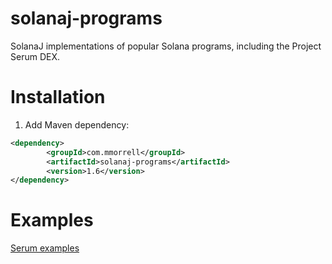 # solanaj-programs

SolanaJ implementations of popular Solana programs, including the Project Serum DEX.

# Installation
1. Add Maven dependency:

```xml
<dependency>
        <groupId>com.mmorrell</groupId>
        <artifactId>solanaj-programs</artifactId>
        <version>1.6</version>
</dependency>
```

# Examples
[Serum examples](https://github.com/skynetcap/solanaj-programs/blob/master/serum/README.md)
